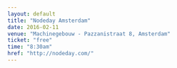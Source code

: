 ```yaml
---
layout: default
title: "Nodeday Amsterdam"
date: 2016-02-11
venue: "Machinegebouw - Pazzanistraat 8, Amsterdam"
ticket: "free"
time: "8:30am"
href: "http://nodeday.com/"
---
```

